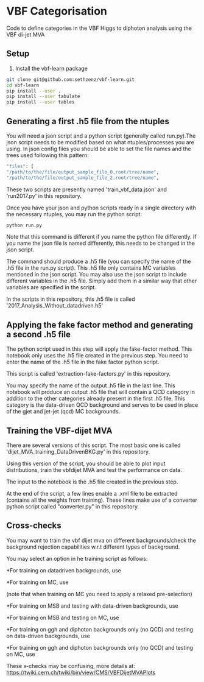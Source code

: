 # VBF Categorisation
Code to define categories in the VBF Higgs to diphoton analysis using the VBF di-jet MVA


## Setup
1. Install the vbf-learn package
   
```bash
git clone git@github.com:sethzenz/vbf-learn.git
cd vbf-learn
pip install --user .
pip install --user tabulate
pip install --user tables 
```

## Generating a first .h5 file from the ntuples
You will need a json script and a python script (generally called run.py).The json script needs to be modified based on what ntuples/processes you are using.
In json config files you should be able to set the file names and the trees used following this pattern:

```bash
"files": [
"/path/to/the/file/output_sample_file_0.root/tree/name",
"/path/to/the/file/output_sample_file_2.root/tree/name",

```
 
These two scripts are presently named 'train_vbf_data.json' and 'run2017.py' in this repository.

Once you have your json and python scripts ready in a single directory with the necessary
ntuples, you may run the python script:

```bash
python run.py
```

Note that this command is different if you name the python file differently. If you name the
json file is named differently, this needs to be changed in the json script. 

The command should produce a .h5 file (you can specify the name of the .h5 file in the run.py script). This .h5 file only contains MC variables mentioned in the json script. You may also use
the json script to include different variables in the .h5 file. Simply add them in a similar way that other variables are specified in the script. 

In the scripts in this repository, this .h5 file is called '2017_Analysis_Without_datadriven.h5'


## Applying the fake factor method and generating a second .h5 file

The python script used in this step will apply the fake-factor method.
This notebook only uses the .h5 file created in the previous step.
You need to enter the name of the .h5 file in the fake factor python script.

This script is called 'extraction-fake-factors.py' in this repository.

You may specify the name of the output .h5 file in the last line. This notebook will produce an output .h5 file that will contain a QCD category in addition to the other categories already
present in the first .h5 file.
This category is the data-driven QCD background and serves to be used in place of the gjet and jet-jet (qcd) MC backgrounds.  


## Training the VBF-dijet MVA
There are several versions of this script. The most basic one is called 'dijet_MVA_training_DataDrivenBKG.py' in this repository.

Using this version of the script, you should be able to plot input distributions, train the vbfdijet MVA and test the performance on data. 

The input to the notebook is the .h5 file created in the previous step.

At the end of the script, a few lines enable a .xml file to be extracted (contains all the weights from training).
These lines make use of a converter python script called "converter.py" in this repository.

## Cross-checks
You may want to train the vbf dijet mva on different backgrounds/check the background rejection capabilities w.r.t different types of background.

You may select an option in he training script as follows:

*For training on datadriven backgrounds, use


*For training on MC, use

(note that when training on MC you need to apply a relaxed pre-selection)

*For training on MSB and testing with data-driven backgrounds, use


*For training on MSB and testing on MC, use


*For training on ggh and diphoton backgrounds only (no QCD) and testing on data-driven backgrounds, use


*For training on ggh and diphoton backgrounds only (no QCD) and testing on MC, use


These x-checks may be confusing, more details at:
https://twiki.cern.ch/twiki/bin/view/CMS/VBFDijetMVAPlots





